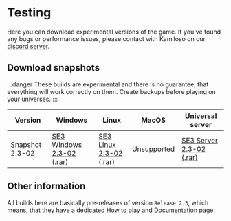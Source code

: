 # Testing

Here you can download experimental versions of the game. If
you've found any bugs or performance issues, please contact with Kamiloso
on our [discord server](https://discord.gg/e4ppBTRKhg).

## Download snapshots

:::danger
These builds are experimental and there is no guarantee, that everything
will work correctly on them. Create backups before playing on your universes.
:::

| Version         | Windows                                                                                                | Linux                                                                                 | MacOS       | Universal server                                                                      |
| --------------- | ------------------------------------------------------------------------------------------------------ | ------------------------------------------------------------------------------------- | ----------- | ------------------------------------------------------------------------------------- |
| Snapshot 2.3-02 | [SE3 Windows 2.3-02 (.rar)](https://drive.google.com/file/d/1AnlgX62VAF8SXn69PnXVQVd22vshMX1H/view?usp=drive_link) | [SE3 Linux 2.3-02 (.rar)](https://drive.google.com/file/d/1rNCcm6S9V54eFtiZPGWkuK7aPaq8AD9a/view?usp=drive_link) | Unsupported | [SE3 Server 2.3-02 (.rar)](https://drive.google.com/file/d/12lbZ5xMadPsRT1QZlVywG5xphEDlYk35/view?usp=drive_link) |

## Other information

All builds here are basically pre-releases of version `Release 2.3`, which
means, that they have a dedicated [How to play](/about-testing) and [Documentation](/docs/Release-2.3/SE3Documentation/) page.
